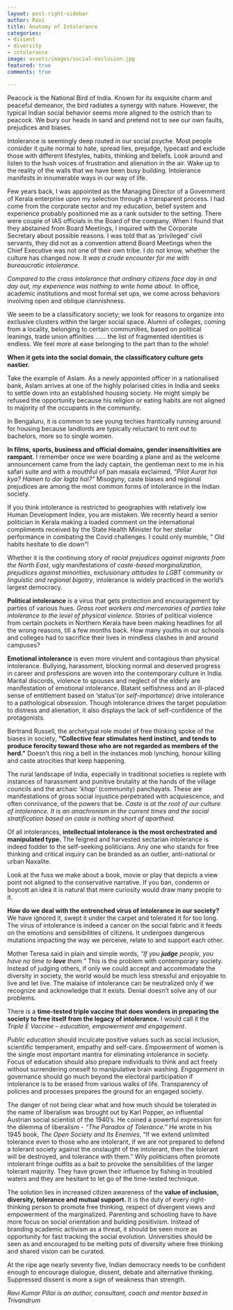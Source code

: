 ```yaml
---
layout: post-right-sidebar
author: Ravi
title: Anatomy of Intolerance
categories:
- dissent
- diversity
- intolerance
image: assets/images/social-exclusion.jpg
featured: true
comments: true

---
```

Peacock is the National Bird of India. Known for its exquisite charm and peaceful demeanor, the bird radiates a synergy with nature. However, the typical Indian social behavior seems more aligned to the ostrich than to peacock. We bury our heads in sand and pretend not to see our own faults, prejudices and biases.

Intolerance is seemingly deep routed in our social psyche. Most people consider it quite normal to hate, spread lies, prejudge, typecast and exclude those with different lifestyles, habits, thinking and beliefs. Look around and listen to the hush voices of frustration and alienation in the air. Wake up to the reality of the walls that we have been busy building. Intolerance manifests in innumerable ways in our way of life.

Few years back, I was appointed as the Managing Director of a Government of Kerala enterprise upon my selection through a transparent process. I had come from the corporate sector and my education, belief system and experience probably positioned me as a rank outsider to the setting. There were couple of IAS officials in the Board of the company. When I found that they abstained from Board Meetings, I inquired with the Corporate Secretary about possible reasons. I was told that as ‘privileged’ civil servants, they did not as a convention attend Board Meetings when the Chief Executive was not one of their own tribe. I do not know, whether the culture has changed _now. It was a crude encounter for me with bureaucratic intolerance._

_Compared to the crass intolerance that ordinary citizens face day in and day out, my experience was nothing to write home about._ In office, academic institutions and most formal set ups, we come across behaviors involving open and oblique clannishness.

We seem to be a classificatory society; we look for reasons to organize into exclusive clusters within the larger social space. Alumni of colleges, coming from a locality, belonging to certain communities, based on political leanings, trade union affinities …… the list of fragmented identities is endless. We feel more at ease belonging to the part than to the whole!

**When it gets into the social domain, the classificatory culture gets nastier.**

Take the example of Aslam. As a newly appointed officer in a nationalised bank, Aslam arrives at one of the highly polarised cities in India and seeks to settle down into an established housing society. He might simply be refused the opportunity because his religion or eating habits are not aligned to majority of the occupants in the community.

In Bengaluru, it is common to see young techies frantically running around for housing because landlords are typically reluctant to rent out to bachelors, more so to single women.

**In films, sports, business and official domains, gender insensitivities are rampant.** I remember once we were boarding a plane and as the welcome announcement came from the lady captain, the gentleman next to me in his safari suite and with a mouthful of pan masala exclaimed, _“Pilot Aurat hai kya? Hamen to dar lagta hai?”_ Misogyny, caste biases and regional prejudices are among the most common forms of intolerance in the Indian society.

If you think intolerance is restricted to geographies with relatively low Human Development Index, you are mistaken. We recently heard a senior politician in Kerala making a loaded comment on the international compliments received by the State Health Minister for her stellar performance in combating the Covid challenges. I could only mumble, “ Old habits hesitate to die down”!

Whether it is the continuing story of _racial prejudices against migrants from the North East_, ugly manifestations of _caste-based marginalization_, _prejudices against minorities_, exclusionary _attitudes to LGBT_ community or _linguistic and regional bigotry_, intolerance is widely practiced in the world’s largest democracy.

**Political intolerance** is a virus that gets protection and encouragement by parties of various hues. _Grass root workers and mercenaries of parties take intolerance to the level of physical violence._ Stories of political violence from certain pockets in Northern Kerala have been making headlines for all the wrong reasons, till a few months back. How many youths in our schools and colleges had to sacrifice their lives in mindless clashes in and around campuses?

**Emotional intolerance** is even more virulent and contagious than physical intolerance. Bullying, harassment, blocking normal and deserved progress in career and professions are woven into the contemporary culture in India. Marital discords, violence to spouses and neglect of the elderly are manifestation of emotional intolerance. Blatant selfishness and an ill-placed sense of entitlement based on ‘status’(or _self-importance_) drive intolerance to a pathological obsession. Though intolerance drives the target population to distress and alienation, it also displays the lack of self-confidence of the protagonists.

Bertrand Russell, the archetypal role model of free thinking spoke of the biases in society, **“Collective fear stimulates herd instinct, and tends to produce ferocity toward those who are not regarded as members of the herd.”** Doesn’t this ring a bell in the instances mob lynching, honour killing and caste atrocities that keep happening.

The rural landscape of India, especially in traditional societies is replete with instances of harassment and punitive brutality at the hands of the village councils and the archaic _‘khap’_ (community) panchayats. These are manifestations of gross social injustice perpetrated with acquiescence, and often connivance, of the powers that be. _Caste is at the root of our culture of intolerance. It is an anachronism in the current times and the social stratification based on caste is nothing short of apartheid._

Of all intolerances, **intellectual intolerance is the most orchestrated and manipulated type.** The feigned and harvested sectarian intolerance is indeed fodder to the self-seeking politicians. Any one who stands for free thinking and critical inquiry can be branded as an outlier, anti-national or urban Naxalite.

Look at the fuss we make about a book, movie or play that depicts a view point not aligned to the conservative narrative. If you ban, condemn or boycott an idea it is natural that mere curiosity would draw many people to it.

**How do we deal with the entrenched virus of intolerance in our society?** We have ignored it, swept it under the carpet and tolerated it for too long. The virus of intolerance is indeed a cancer on the social fabric and it feeds on the emotions and sensibilities of citizens. It undergoes dangerous mutations impacting the way we perceive, relate to and support each other.

Mother Teresa said in plain and simple words, _“If you **judge** people, you have no time to **love** them.”_ This is the problem with contemporary society. Instead of judging others, if only we could accept and accommodate the diversity in society, the world would be much less stressful and enjoyable to live and let live. The malaise of intolerance can be neutralized only if we recognize and acknowledge that it exists. Denial doesn’t solve any of our problems.

There is a **time-tested triple vaccine that does wonders in preparing the society to free itself from the legacy of intolerance.** I would call it the _Triple E Vaccine – education, empowerment and engagement_.

_Public education_ should inculcate positive values such as social inclusion, scientific temperament, empathy and self-care. _Empowerment_ of women is the single most important mantra for eliminating intolerance in society. Focus of education should also prepare individuals to think and act freely without surrendering oneself to manipulative brain washing. _Engagement_ in governance should go much beyond the electoral participation if intolerance is to be erased from various walks of life. Transparency of policies and processes prepares the ground for an engaged society.

The danger of not being clear what and how much should be tolerated in the name of liberalism was brought out by Karl Popper, an influential Austrian social scientist of the 1940’s. He coined a powerful expression for the dilemma of liberalism - _“The Paradox of Tolerance.”_ He wrote in his 1945 book, _The Open Society and Its Enemies_, “If we extend unlimited tolerance even to those who are intolerant, if we are not prepared to defend a tolerant society against the onslaught of the intolerant, then the tolerant will be destroyed, and tolerance with them.” Wily politicians often promote intolerant fringe outfits as a bait to provoke the sensibilities of the larger tolerant majority. They have grown their influence by fishing in troubled waters and they are hesitant to let go of the time-tested technique.

The solution lies in increased citizen awareness of the **value of inclusion, diversity, tolerance and mutual support.** It is the duty of every right-thinking person to promote free thinking, respect of divergent views and empowerment of the marginalized. Parenting and schooling have to have more focus on social orientation and building positivism. Instead of branding academic activism as a threat, it should be seen more as opportunity for fast tracking the social evolution. Universities should be seen as and encouraged to be melting pots of diversity where free thinking and shared vision can be curated.

At the ripe age nearly seventy five, Indian democracy needs to be confident enough to encourage dialogue, dissent, debate and alternative thinking. Suppressed dissent is more a sign of weakness than strength.

_Ravi Kumar Pillai is an author, consultant, coach and mentor based in Trivandrum_